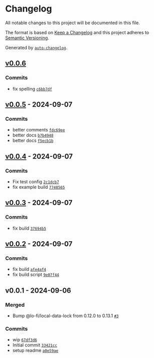 # Changelog

All notable changes to this project will be documented in this file.

The format is based on [Keep a Changelog](https://keepachangelog.com/en/1.0.0/)
and this project adheres to [Semantic Versioning](https://semver.org/spec/v2.0.0.html).

Generated by [`auto-changelog`](https://github.com/CookPete/auto-changelog).

## [v0.0.6](https://github.com/bicycle-codes/webauthn-keys/compare/v0.0.5...v0.0.6)

### Commits

- fix spelling [`c6bb7df`](https://github.com/bicycle-codes/webauthn-keys/commit/c6bb7dfd4351bd550286874d6b2d7b195e60df42)

## [v0.0.5](https://github.com/bicycle-codes/webauthn-keys/compare/v0.0.4...v0.0.5) - 2024-09-07

### Commits

- better comments [`fdc69ee`](https://github.com/bicycle-codes/webauthn-keys/commit/fdc69ee2e5b2b4f6690769e3ab10338d4892ace4)
- better docs [`b7b4948`](https://github.com/bicycle-codes/webauthn-keys/commit/b7b49489832b2efc8b86a7d1377c208414074e48)
- better docs [`f5ecb1b`](https://github.com/bicycle-codes/webauthn-keys/commit/f5ecb1be7777a87d87af45dac870fbfd4ed5eb0b)

## [v0.0.4](https://github.com/bicycle-codes/webauthn-keys/compare/v0.0.3...v0.0.4) - 2024-09-07

### Commits

- Fix test config [`2c1dcb7`](https://github.com/bicycle-codes/webauthn-keys/commit/2c1dcb71e6a20f9c4cfa4444283227b9e11a62eb)
- fix example build [`7748565`](https://github.com/bicycle-codes/webauthn-keys/commit/77485654f587505b35facb59bd8a86e4e6d1da47)

## [v0.0.3](https://github.com/bicycle-codes/webauthn-keys/compare/v0.0.2...v0.0.3) - 2024-09-07

### Commits

- fix build [`37694b5`](https://github.com/bicycle-codes/webauthn-keys/commit/37694b592689162856675eacdc5810fca8335818)

## [v0.0.2](https://github.com/bicycle-codes/webauthn-keys/compare/v0.0.1...v0.0.2) - 2024-09-07

### Commits

- fix build [`afe4af4`](https://github.com/bicycle-codes/webauthn-keys/commit/afe4af4ddfe021b442af590ea29557069150ad8f)
- fix build script [`9e07f44`](https://github.com/bicycle-codes/webauthn-keys/commit/9e07f440977a500edfd36379e5d5e99783a1f401)

## v0.0.1 - 2024-09-06

### Merged

- Bump @lo-fi/local-data-lock from 0.12.0 to 0.13.1 [`#3`](https://github.com/bicycle-codes/webauthn-keys/pull/3)

### Commits

- wip [`67df3d6`](https://github.com/bicycle-codes/webauthn-keys/commit/67df3d678d49589be7e75a219771b670f55e1a2b)
- Initial commit [`33421cc`](https://github.com/bicycle-codes/webauthn-keys/commit/33421cc361164ef1a1566ce5ddb8be882c858d34)
- setup readme [`a0e59ae`](https://github.com/bicycle-codes/webauthn-keys/commit/a0e59ae6b51219225488a249f28d0f80dddf0052)
